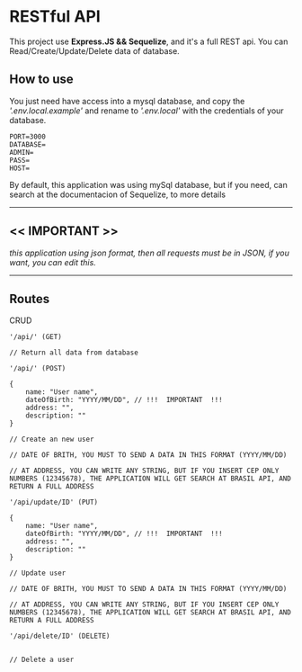 # RESTful API

This project use **Express.JS && Sequelize**, and it's a full REST api. You can Read/Create/Update/Delete data of database.

## How to use

You just need have access into a mysql database, and copy the _'.env.local.example'_ and rename to _'.env.local'_ with the credentials of your database.

```
PORT=3000
DATABASE=
ADMIN=
PASS=
HOST=
```

By default, this application was using mySql database, but if you need, can search at the documentacion of Sequelize, to more details

---

## << IMPORTANT >>

_this application using json format, then all requests must be in JSON, if you want, you can edit this._

---

## Routes
CRUD

```JS
'/api/' (GET)

// Return all data from database 
```
```JS
'/api/' (POST)

{
    name: "User name",
    dateOfBirth: "YYYY/MM/DD", // !!!  IMPORTANT  !!!
    address: "",
    description: ""
}

// Create an new user

// DATE OF BRITH, YOU MUST TO SEND A DATA IN THIS FORMAT (YYYY/MM/DD)

// AT ADDRESS, YOU CAN WRITE ANY STRING, BUT IF YOU INSERT CEP ONLY NUMBERS (12345678), THE APPLICATION WILL GET SEARCH AT BRASIL API, AND RETURN A FULL ADDRESS
```
```JS
'/api/update/ID' (PUT)

{
    name: "User name",
    dateOfBirth: "YYYY/MM/DD", // !!!  IMPORTANT  !!!
    address: "",
    description: ""
}

// Update user

// DATE OF BRITH, YOU MUST TO SEND A DATA IN THIS FORMAT (YYYY/MM/DD)

// AT ADDRESS, YOU CAN WRITE ANY STRING, BUT IF YOU INSERT CEP ONLY NUMBERS (12345678), THE APPLICATION WILL GET SEARCH AT BRASIL API, AND RETURN A FULL ADDRESS
```
```JS
'/api/delete/ID' (DELETE)


// Delete a user
```
